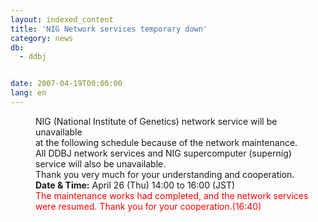 ```yaml
---
layout: indexed_content
title: 'NIG Network services temporary down'
category: news
db:
  - ddbj


date: 2007-04-19T00:00:00
lang: en
---
```


<html>
<dd>NIG (National Institute of Genetics) network service will be unavailable<br> at the following schedule because of the network maintenance.
<dd>All DDBJ network services and NIG supercomputer (supernig)<br> service will also be unavailable.
<dd>Thank you very much for your understanding and cooperation.
<dd><b>Date &amp; Time:</b> April 26 (Thu) 14:00 to 16:00 (JST)
<dd>
    <font color="#ff0000">The maintenance works had completed, and the network services were resumed. Thank you for your cooperation.(16:40)</font>
</dd>
</dd>
</dd>
</dd>
</dd>
</html>
